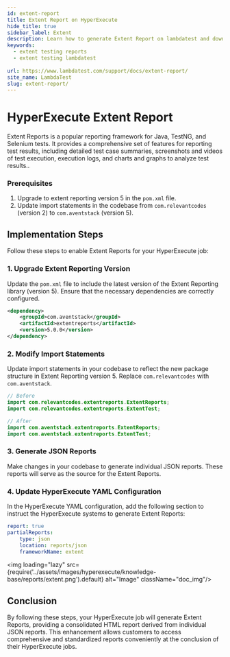 ```yaml
---
id: extent-report
title: Extent Report on HyperExecute
hide_title: true
sidebar_label: Extent
description: Learn how to generate Extent Report on lambdatest and download the reports from the dashboard
keywords:
  - extent testing reports
  - extent testing lambdatest 
  
url: https://www.lambdatest.com/support/docs/extent-report/
site_name: LambdaTest
slug: extent-report/
---
```

<script type="application/ld+json"
      dangerouslySetInnerHTML={{ __html: JSON.stringify({
       "@context": "https://schema.org",
        "@type": "BreadcrumbList",
        "itemListElement": [{
          "@type": "ListItem",
          "position": 1,
          "name": "LambdaTest",
          "item": "https://www.lambdatest.com"
        },{
          "@type": "ListItem",
          "position": 2,
          "name": "Support",
          "item": "https://www.lambdatest.com/support/docs/"
        },{
          "@type": "ListItem",
          "position": 3,
          "name": "Extent Report",
          "item": "https://www.lambdatest.com/support/docs/extent-report/"
        }]
      })
    }}
></script>

# HyperExecute Extent Report

Extent Reports is a popular reporting framework for Java, TestNG, and Selenium tests. It provides a comprehensive set of features for reporting test results, including detailed test case summaries, screenshots and videos of test execution, execution logs, and charts and graphs to analyze test results..

### Prerequisites

1. Upgrade to extent reporting version 5 in the `pom.xml` file.
2. Update import statements in the codebase from `com.relevantcodes` (version 2) to `com.aventstack` (version 5).

## Implementation Steps

Follow these steps to enable Extent Reports for your HyperExecute job:

### 1. Upgrade Extent Reporting Version

Update the `pom.xml` file to include the latest version of the Extent Reporting library (version 5). Ensure that the necessary dependencies are correctly configured.

```xml
<dependency>
    <groupId>com.aventstack</groupId>
    <artifactId>extentreports</artifactId>
    <version>5.0.0</version>
</dependency>
```

### 2. Modify Import Statements

Update import statements in your codebase to reflect the new package structure in Extent Reporting version 5. Replace `com.relevantcodes` with `com.aventstack`.

```java
// Before
import com.relevantcodes.extentreports.ExtentReports;
import com.relevantcodes.extentreports.ExtentTest;

// After
import com.aventstack.extentreports.ExtentReports;
import com.aventstack.extentreports.ExtentTest;
```

### 3. Generate JSON Reports

Make changes in your codebase to generate individual JSON reports. These reports will serve as the source for the Extent   Reports.

### 4. Update HyperExecute YAML Configuration

In the HyperExecute YAML configuration, add the following section to instruct the HyperExecute systems to generate Extent   Reports:

```yaml
report: true
partialReports:
    type: json
    location: reports/json
    frameworkName: extent
```

<img loading="lazy" src={require('../assets/images/hyperexecute/knowledge-base/reports/extent.png').default} alt="Image"  className="doc_img"/>

## Conclusion

By following these steps, your HyperExecute job will generate Extent Reports, providing a consolidated HTML report derived from individual JSON reports. This enhancement allows customers to access comprehensive and standardized reports conveniently at the conclusion of their HyperExecute jobs.